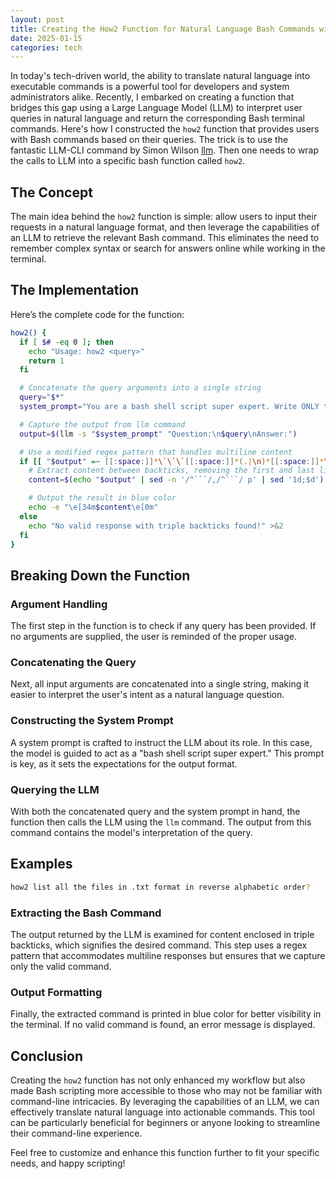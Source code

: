 ```yaml
---
layout: post
title: Creating the How2 Function for Natural Language Bash Commands with LLM
date: 2025-01-15
categories: tech
---
```


In today's tech-driven world, the ability to translate natural language into executable commands is a powerful tool for developers and system administrators alike. Recently, I embarked on creating a function that bridges this gap using a Large Language Model (LLM) to interpret user queries in natural language and return the corresponding Bash terminal commands. Here's how I constructed the `how2` function that provides users with Bash commands based on their queries.
The trick is to use the fantastic LLM-CLI command by Simon Wilson [llm](https://llm.datasette.io).
Then one needs to wrap the calls to LLM into a specific bash function called `how2`.

## The Concept

The main idea behind the `how2` function is simple: allow users to input their requests in a natural language format, and then leverage the capabilities of an LLM to retrieve the relevant Bash command. This eliminates the need to remember complex syntax or search for answers online while working in the terminal.

## The Implementation

Here’s the complete code for the function:

```bash
how2() {
  if [ $# -eq 0 ]; then
    echo "Usage: how2 <query>"
    return 1
  fi

  # Concatenate the query arguments into a single string
  query="$*"
  system_prompt="You are a bash shell script super expert. Write ONLY the bash shell command answering the question. Ensure to always enclose the output between triple backticks in a single line command."

  # Capture the output from llm command
  output=$(llm -s "$system_prompt" "Question:\n$query\nAnswer:")

  # Use a modified regex pattern that handles multiline content
  if [[ "$output" =~ [[:space:]]*\`\`\`[[:space:]]*(.|\n)*[[:space:]]*\`\`\`[[:space:]]* ]]; then
    # Extract content between backticks, removing the first and last line if they only contain backticks
    content=$(echo "$output" | sed -n '/^```/,/^```/ p' | sed '1d;$d')

    # Output the result in blue color
    echo -e "\e[34m$content\e[0m"
  else
    echo "No valid response with triple backticks found!" >&2
  fi
}
```

## Breaking Down the Function

### Argument Handling
The first step in the function is to check if any query has been provided. If no arguments are supplied, the user is reminded of the proper usage.

### Concatenating the Query
Next, all input arguments are concatenated into a single string, making it easier to interpret the user's intent as a natural language question.

### Constructing the System Prompt
A system prompt is crafted to instruct the LLM about its role. In this case, the model is guided to act as a "bash shell script super expert." This prompt is key, as it sets the expectations for the output format.

### Querying the LLM
With both the concatenated query and the system prompt in hand, the function then calls the LLM using the `llm` command. The output from this command contains the model's interpretation of the query.

## Examples

```bash
how2 list all the files in .txt format in reverse alphabetic order?
```

### Extracting the Bash Command
The output returned by the LLM is examined for content enclosed in triple backticks, which signifies the desired command. This step uses a regex pattern that accommodates multiline responses but ensures that we capture only the valid command.

### Output Formatting
Finally, the extracted command is printed in blue color for better visibility in the terminal. If no valid command is found, an error message is displayed.

## Conclusion

Creating the `how2` function has not only enhanced my workflow but also made Bash scripting more accessible to those who may not be familiar with command-line intricacies. By leveraging the capabilities of an LLM, we can effectively translate natural language into actionable commands. This tool can be particularly beneficial for beginners or anyone looking to streamline their command-line experience.

Feel free to customize and enhance this function further to fit your specific needs, and happy scripting!
